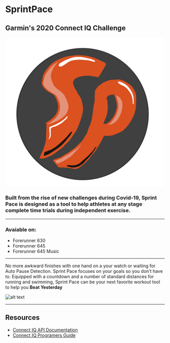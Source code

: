 # SprintPace
## Garmin's 2020 Connect IQ Challenge

![alt text](Demos_Presentations/sprint_pace_logo.png)
### Built from the rise of new challenges during Covid-19, Sprint Pace is designed as a tool to help athletes at any stage complete time trials during independent exercise. 

___
### **Avaiable on**: 
- Forerunner 630
- Forerunner 645
- Forerunner 645 Music 
___
No more awkward finishes with one hand on a your watch or waiting for Auto Pause Detection. Sprint Pace focuses on your goals so you don’t have to. Equipped with a countdown and a number of standard distances for running and swimming, Sprint Pace can be your next favorite workout tool to help you **Beat Yesterday**

![alt text](Demos_Presentations/Demo.gif)

---
## Resources 
- [Connect IQ API Documentation](https://developer.garmin.com/connect-iq/api-docs/)
- [Connect IQ Programers Guide](https://developer.garmin.com/connect-iq/programmers-guide/)
